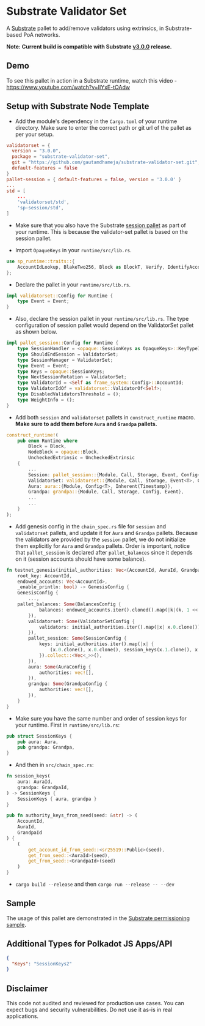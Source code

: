 # Substrate Validator Set

A [Substrate](https://github.com/paritytech/substrate/) pallet to add/remove validators using extrinsics, in Substrate-based PoA networks. 

**Note: Current build is compatible with Substrate [v3.0.0](https://github.com/paritytech/substrate/releases/tag/v3.0.0) release.**

## Demo

To see this pallet in action in a Substrate runtime, watch this video - https://www.youtube.com/watch?v=lIYxE-tOAdw

## Setup with Substrate Node Template

* Add the module's dependency in the `Cargo.toml` of your runtime directory. Make sure to enter the correct path or git url of the pallet as per your setup.

```toml
validatorset = { 
  version = "3.0.0", 
  package = "substrate-validator-set", 
  git = "https://github.com/gautamdhameja/substrate-validator-set.git", 
  default-features = false 
}
pallet-session = { default-features = false, version = '3.0.0' }
...
std = [
    ...
    'validatorset/std',
    'sp-session/std',
]
```

* Make sure that you also have the Substrate [session pallet](https://github.com/paritytech/substrate/tree/master/frame/session) as part of your runtime. This is because the validator-set pallet is based on the session pallet.

* Import `OpaqueKeys` in your `runtime/src/lib.rs`.

```rust
use sp_runtime::traits::{
	AccountIdLookup, BlakeTwo256, Block as BlockT, Verify, IdentifyAccount, NumberFor, OpaqueKeys
};
```

* Declare the pallet in your `runtime/src/lib.rs`.

```rust
impl validatorset::Config for Runtime {
	type Event = Event;
}
```

* Also, declare the session pallet in  your `runtime/src/lib.rs`. The type configuration of session pallet would depend on the ValidatorSet pallet as shown below.

```rust
impl pallet_session::Config for Runtime {
	type SessionHandler = <opaque::SessionKeys as OpaqueKeys>::KeyTypeIdProviders;
	type ShouldEndSession = ValidatorSet;
	type SessionManager = ValidatorSet;
	type Event = Event;
	type Keys = opaque::SessionKeys;
	type NextSessionRotation = ValidatorSet;
	type ValidatorId = <Self as frame_system::Config>::AccountId;
	type ValidatorIdOf = validatorset::ValidatorOf<Self>;
	type DisabledValidatorsThreshold = ();
	type WeightInfo = ();
}
```

* Add both `session` and `validatorset` pallets in `construct_runtime` macro. **Make sure to add them before `Aura` and `Grandpa` pallets.**

```rust
construct_runtime!(
	pub enum Runtime where
		Block = Block,
		NodeBlock = opaque::Block,
		UncheckedExtrinsic = UncheckedExtrinsic
	{
		...
		Session: pallet_session::{Module, Call, Storage, Event, Config<T>},
		ValidatorSet: validatorset::{Module, Call, Storage, Event<T>, Config<T>},
		Aura: aura::{Module, Config<T>, Inherent(Timestamp)},
		Grandpa: grandpa::{Module, Call, Storage, Config, Event},
        ...
        ...
	}
);
```

* Add genesis config in the `chain_spec.rs` file for `session` and `validatorset` pallets, and update it for `Aura` and `Grandpa` pallets. Because the validators are provided by the `session` pallet, we do not initialize them explicitly for `Aura` and `Grandpa` pallets. Order is important, notice that `pallet_session` is declared after `pallet_balances` since it depends on it (session accounts should have some balance).

```rust
fn testnet_genesis(initial_authorities: Vec<(AccountId, AuraId, GrandpaId)>,
	root_key: AccountId,
	endowed_accounts: Vec<AccountId>,
	_enable_println: bool) -> GenesisConfig {
	GenesisConfig {
		...,
    pallet_balances: Some(BalancesConfig {
			balances: endowed_accounts.iter().cloned().map(|k|(k, 1 << 60)).collect(),
		}),
		validatorset: Some(ValidatorSetConfig {
			validators: initial_authorities.iter().map(|x| x.0.clone()).collect::<Vec<_>>(),
		}),
		pallet_session: Some(SessionConfig {
			keys: initial_authorities.iter().map(|x| {
				(x.0.clone(), x.0.clone(), session_keys(x.1.clone(), x.2.clone()))
			}).collect::<Vec<_>>(),
		}),
		aura: Some(AuraConfig {
			authorities: vec![],
		}),
		grandpa: Some(GrandpaConfig {
			authorities: vec![],
		}),
	}
}
```

* Make sure you have the same number and order of session keys for your runtime. First in `runtime/src/lib.rs`:

```rust
pub struct SessionKeys {
	pub aura: Aura,
	pub grandpa: Grandpa,
}
```

* And then in `src/chain_spec.rs`:

```rust
fn session_keys(
	aura: AuraId,
	grandpa: GrandpaId,
) -> SessionKeys {
	SessionKeys { aura, grandpa }
}

pub fn authority_keys_from_seed(seed: &str) -> (
	AccountId,
	AuraId,
	GrandpaId
) {
	(
		get_account_id_from_seed::<sr25519::Public>(seed),
		get_from_seed::<AuraId>(seed),
		get_from_seed::<GrandpaId>(seed)
	)
}
```

* `cargo build --release` and then `cargo run --release -- --dev`

## Sample

The usage of this pallet are demonstrated in the [Substrate permissioning sample](https://github.com/gautamdhameja/substrate-permissioning).

## Additional Types for Polkadot JS Apps/API

```json
{
  "Keys": "SessionKeys2"
}
```

## Disclaimer

This code not audited and reviewed for production use cases. You can expect bugs and security vulnerabilities. Do not use it as-is in real applications.
